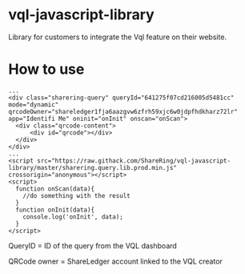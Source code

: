 # vql-javascript-library
Library for customers to integrate the Vql feature on their website.


# How to use
```
...
<div class="sharering-query" queryId="641275f07cd216005d5481cc" mode="dynamic" qrcodeOwner="shareledger1fja6aazgvw6zfrh59xjc6w0jdpfhdkharz72lr" app="Identifi Me" oninit="onInit" onscan="onScan">
  <div class="qrcode-content">
      <div id="qrcode"></div>
  </div>
</div>
...
<script src="https://raw.githack.com/ShareRing/vql-javascript-library/master/sharering.query.lib.prod.min.js" crossorigin="anonymous"></script>
<script>
  function onScan(data){
    //do something with the result
  }
  function onInit(data){
    console.log('onInit', data);
  }
</script>
```

QueryID = ID of the query from the VQL dashboard

QRCode owner = ShareLedger account linked to the VQL creator

